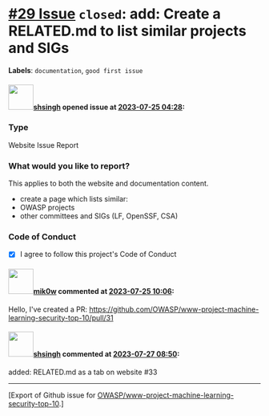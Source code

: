 # [\#29 Issue](https://github.com/OWASP/www-project-machine-learning-security-top-10/issues/29) `closed`: add: Create a RELATED.md to list similar projects and SIGs
**Labels**: `documentation`, `good first issue`


#### <img src="https://avatars.githubusercontent.com/u/412800?v=4" width="50">[shsingh](https://github.com/shsingh) opened issue at [2023-07-25 04:28](https://github.com/OWASP/www-project-machine-learning-security-top-10/issues/29):

### Type

Website Issue Report

### What would you like to report?

This applies to both the website and documentation content.

- create a page which lists similar:
- OWASP projects
- other committees and SIGs (LF, OpenSSF, CSA) 

### Code of Conduct

- [X] I agree to follow this project's Code of Conduct

#### <img src="https://avatars.githubusercontent.com/u/64902909?v=4" width="50">[mik0w](https://github.com/mik0w) commented at [2023-07-25 10:06](https://github.com/OWASP/www-project-machine-learning-security-top-10/issues/29#issuecomment-1649523676):

Hello, I've created a PR: https://github.com/OWASP/www-project-machine-learning-security-top-10/pull/31

#### <img src="https://avatars.githubusercontent.com/u/412800?v=4" width="50">[shsingh](https://github.com/shsingh) commented at [2023-07-27 08:50](https://github.com/OWASP/www-project-machine-learning-security-top-10/issues/29#issuecomment-1653180480):

added: RELATED.md as a tab on website #33


-------------------------------------------------------------------------------



[Export of Github issue for [OWASP/www-project-machine-learning-security-top-10](https://github.com/OWASP/www-project-machine-learning-security-top-10).]
